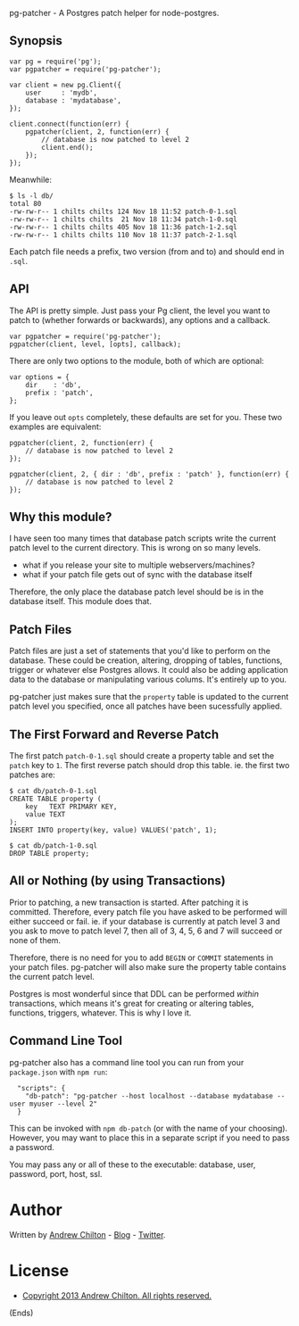 pg-patcher - A Postgres patch helper for node-postgres.

## Synopsis ##

```
var pg = require('pg');
var pgpatcher = require('pg-patcher');

var client = new pg.Client({
    user     : 'mydb',
    database : 'mydatabase',
});

client.connect(function(err) {
    pgpatcher(client, 2, function(err) {
        // database is now patched to level 2
        client.end();
    });
});
```

Meanwhile:

```
$ ls -l db/
total 80
-rw-rw-r-- 1 chilts chilts 124 Nov 18 11:52 patch-0-1.sql
-rw-rw-r-- 1 chilts chilts  21 Nov 18 11:34 patch-1-0.sql
-rw-rw-r-- 1 chilts chilts 405 Nov 18 11:36 patch-1-2.sql
-rw-rw-r-- 1 chilts chilts 110 Nov 18 11:37 patch-2-1.sql
```

Each patch file needs a prefix, two version (from and to) and should end in ```.sql```.

## API ##

The API is pretty simple. Just pass your Pg client, the level you want to patch to (whether forwards or backwards), any
options and a callback.

```
var pgpatcher = require('pg-patcher');
pgpatcher(client, level, [opts], callback);
```

There are only two options to the module, both of which are optional:

```
var options = {
    dir    : 'db',
    prefix : 'patch',
};
```

If you leave out ```opts``` completely, these defaults are set for you. These two examples are equivalent:

```
pgpatcher(client, 2, function(err) {
    // database is now patched to level 2
});

pgpatcher(client, 2, { dir : 'db', prefix : 'patch' }, function(err) {
    // database is now patched to level 2
});
```

## Why this module? ##

I have seen too many times that database patch scripts write the current patch level to the current directory. This is
wrong on so many levels.

* what if you release your site to multiple webservers/machines?
* what if your patch file gets out of sync with the database itself

Therefore, the only place the database patch level should be is in the database itself. This module does that.

## Patch Files ##

Patch files are just a set of statements that you'd like to perform on the database. These could be creation, altering,
dropping of tables, functions, trigger or whatever else Postgres allows. It could also be adding application data to
the database or manipulating various colums. It's entirely up to you.

pg-patcher just makes sure that the ```property``` table is updated to the current patch level you specified, once all
patches have been sucessfully applied.

## The First Forward and Reverse Patch ##

The first patch ```patch-0-1.sql``` should create a property table and set the ```patch``` key to ```1```. The first
reverse patch should drop this table. ie. the first two patches are:

```
$ cat db/patch-0-1.sql
CREATE TABLE property (
    key   TEXT PRIMARY KEY,
    value TEXT
);
INSERT INTO property(key, value) VALUES('patch', 1);

$ cat db/patch-1-0.sql
DROP TABLE property;
```

## All or Nothing (by using Transactions) ##

Prior to patching, a new transaction is started. After patching it is committed. Therefore, every patch file you have
asked to be performed will either succeed or fail. ie. if your database is currently at patch level 3 and you ask to
move to patch level 7, then all of 3, 4, 5, 6 and 7 will succeed or none of them.

Therefore, there is no need for you to add ```BEGIN``` or ```COMMIT``` statements in your patch files. pg-patcher will
also make sure the property table contains the current patch level.

Postgres is most wonderful since that DDL can be performed _within_ transactions, which means it's great for creating
or altering tables, functions, triggers, whatever. This is why I love it.

## Command Line Tool ##

pg-patcher also has a command line tool you can run from your ```package.json``` with ```npm run```:

```
  "scripts": {
    "db-patch": "pg-patcher --host localhost --database mydatabase --user myuser --level 2"
  }
```

This can be invoked with ```npm db-patch``` (or with the name of your choosing). However, you may want to place this in
a separate script if you need to pass a password.

You may pass any or all of these to the executable: database, user, password, port, host, ssl.

# Author #

Written by [Andrew Chilton](http://chilts.org/) - [Blog](http://chilts.org/blog/) -
[Twitter](https://twitter.com/andychilton).

# License #

* [Copyright 2013 Andrew Chilton.  All rights reserved.](http://chilts.mit-license.org/2013/)

(Ends)
